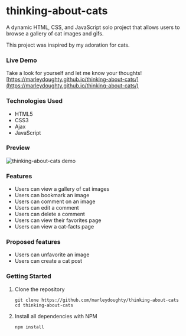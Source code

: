# thinking-about-cats

A dynamic HTML, CSS, and JavaScript solo project that allows users to browse a gallery of cat images and gifs.

This project was inspired by my adoration for cats.

### Live Demo

Take a look for yourself and let me know your thoughts! [https://marleydoughty.github.io/thinking-about-cats/](https://marleydoughty.github.io/thinking-about-cats/)

### Technologies Used

- HTML5
- CSS3
- Ajax
- JavaScript

### Preview

![thinking-about-cats demo](/images/thinking-about-cats-demo.gif)

### Features

- Users can view a gallery of cat images
- Users can bookmark an image
- Users can comment on an image
- Users can edit a comment
- Users can delete a comment
- Users can view their favorites page
- Users can view a cat-facts page

### Proposed features

- Users can unfavorite an image
- Users can create a cat post


### Getting Started

1. Clone the repository
    ```shell
    git clone https://github.com/marleydoughty/thinking-about-cats
    cd thinking-about-cats
    ```
3. Install all dependencies with NPM
    ```shell
    npm install
    ```
